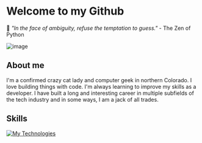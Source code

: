 # Welcome to my Github
🐍 *"In the face of ambiguity, refuse the temptation to guess."* - The Zen of Python


![image](https://user-images.githubusercontent.com/30607353/182042084-907bd1ce-ef90-419b-86ff-f39ddf010a38.png)

## About me
I'm a confirmed crazy cat lady and computer geek in northern Colorado. I love building things with code. I'm always learning to improve my skills as a developer. I have built a long and interesting career in multiple subfields of the tech industry and in some ways, I am a jack of all trades.

## Skills

[![My Technologies](https://skillicons.dev/icons?i=cs,dotnet,py,sqlite,mysql,azure,powershell,bootstrap,bash,html,css,django,flask,git,vscode,linux,fastapi)](https://skillicons.dev)
